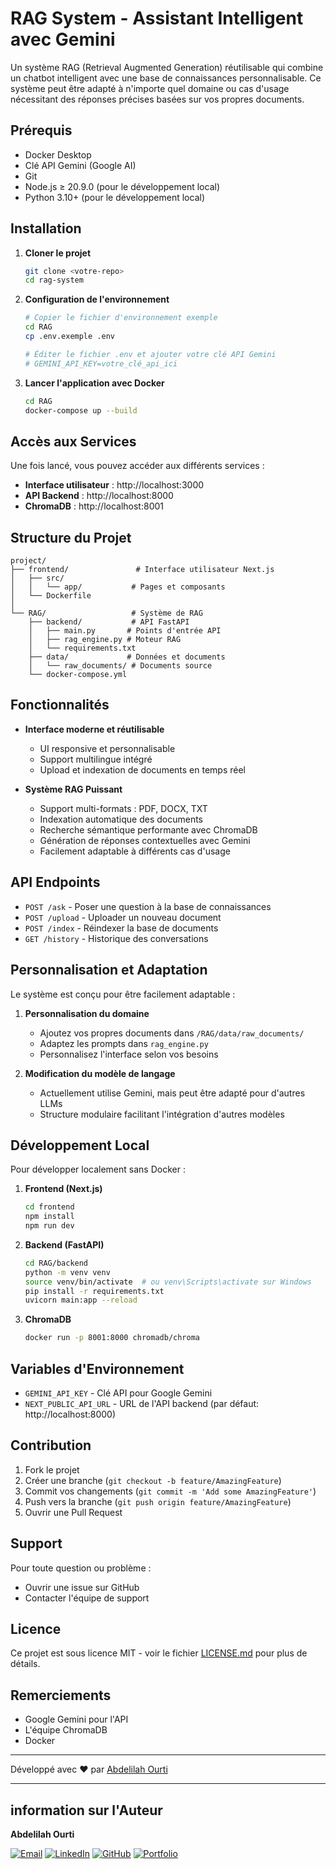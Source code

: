 #  RAG System - Assistant Intelligent avec Gemini

Un système RAG (Retrieval Augmented Generation) réutilisable qui combine un chatbot intelligent avec une base de connaissances personnalisable. Ce système peut être adapté à n'importe quel domaine ou cas d'usage nécessitant des réponses précises basées sur vos propres documents.

##  Prérequis

- Docker Desktop
- Clé API Gemini (Google AI)
- Git
- Node.js ≥ 20.9.0 (pour le développement local)
- Python 3.10+ (pour le développement local)

##  Installation

1. **Cloner le projet**
   ```bash
   git clone <votre-repo>
   cd rag-system
   ```

2. **Configuration de l'environnement**
   ```bash
   # Copier le fichier d'environnement exemple
   cd RAG
   cp .env.exemple .env
   
   # Éditer le fichier .env et ajouter votre clé API Gemini
   # GEMINI_API_KEY=votre_clé_api_ici
   ```

3. **Lancer l'application avec Docker**
   ```bash
   cd RAG
   docker-compose up --build
   ```

##  Accès aux Services

Une fois lancé, vous pouvez accéder aux différents services :

- **Interface utilisateur** : http://localhost:3000
- **API Backend** : http://localhost:8000
- **ChromaDB** : http://localhost:8001

##  Structure du Projet

```
project/
├── frontend/               # Interface utilisateur Next.js
│   ├── src/
│   │   └── app/           # Pages et composants
│   └── Dockerfile
│
└── RAG/                   # Système de RAG
    ├── backend/           # API FastAPI
    │   ├── main.py       # Points d'entrée API
    │   ├── rag_engine.py # Moteur RAG
    │   └── requirements.txt
    ├── data/             # Données et documents
    │   └── raw_documents/ # Documents source
    └── docker-compose.yml
```

##  Fonctionnalités

- **Interface moderne et réutilisable**
  - UI responsive et personnalisable
  - Support multilingue intégré
  - Upload et indexation de documents en temps réel

- **Système RAG Puissant**
  - Support multi-formats : PDF, DOCX, TXT
  - Indexation automatique des documents
  - Recherche sémantique performante avec ChromaDB
  - Génération de réponses contextuelles avec Gemini
  - Facilement adaptable à différents cas d'usage

##  API Endpoints

- `POST /ask` - Poser une question à la base de connaissances
- `POST /upload` - Uploader un nouveau document
- `POST /index` - Réindexer la base de documents
- `GET /history` - Historique des conversations

##  Personnalisation et Adaptation

Le système est conçu pour être facilement adaptable :

1. **Personnalisation du domaine**
   - Ajoutez vos propres documents dans `/RAG/data/raw_documents/`
   - Adaptez les prompts dans `rag_engine.py`
   - Personnalisez l'interface selon vos besoins

2. **Modification du modèle de langage**
   - Actuellement utilise Gemini, mais peut être adapté pour d'autres LLMs
   - Structure modulaire facilitant l'intégration d'autres modèles

##  Développement Local

Pour développer localement sans Docker :

1. **Frontend (Next.js)**
   ```bash
   cd frontend
   npm install
   npm run dev
   ```

2. **Backend (FastAPI)**
   ```bash
   cd RAG/backend
   python -m venv venv
   source venv/bin/activate  # ou venv\Scripts\activate sur Windows
   pip install -r requirements.txt
   uvicorn main:app --reload
   ```

3. **ChromaDB**
   ```bash
   docker run -p 8001:8000 chromadb/chroma
   ```

##  Variables d'Environnement

- `GEMINI_API_KEY` - Clé API pour Google Gemini
- `NEXT_PUBLIC_API_URL` - URL de l'API backend (par défaut: http://localhost:8000)

##  Contribution

1. Fork le projet
2. Créer une branche (`git checkout -b feature/AmazingFeature`)
3. Commit vos changements (`git commit -m 'Add some AmazingFeature'`)
4. Push vers la branche (`git push origin feature/AmazingFeature`)
5. Ouvrir une Pull Request

##  Support

Pour toute question ou problème :
- Ouvrir une issue sur GitHub
- Contacter l'équipe de support

##  Licence

Ce projet est sous licence MIT - voir le fichier [LICENSE.md](LICENSE.md) pour plus de détails.

##  Remerciements

- Google Gemini pour l'API
- L'équipe ChromaDB
- Docker
---

Développé avec ❤️ par [Abdelilah Ourti](https://github.com/abdelilah04116)

--------------------

## information sur l'Auteur 

**Abdelilah Ourti**

[![Email](https://img.shields.io/badge/Email-Contact-red)](mailto:abdelilahourti@gmail.com)
[![LinkedIn](https://img.shields.io/badge/LinkedIn-Connect-blue)](https://www.linkedin.com/in/abdelilah-ourti-a529412a8)
[![GitHub](https://img.shields.io/badge/GitHub-Profile-black)](https://github.com/abdelilah04116)
[![Portfolio](https://img.shields.io/badge/Portfolio-Visit-orange)](https://abdelilah04116.github.io/)
